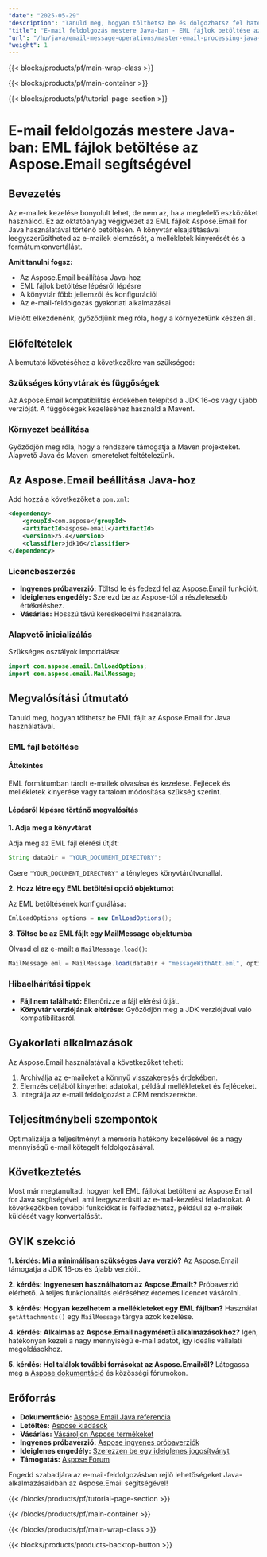 ```yaml
---
"date": "2025-05-29"
"description": "Tanuld meg, hogyan tölthetsz be és dolgozhatsz fel hatékonyan EML fájlokat az Aspose.Email for Java használatával. Fejleszd e-mail-kezelési készségeidet és egyszerűsítsd projektjeidet."
"title": "E-mail feldolgozás mestere Java-ban - EML fájlok betöltése az Aspose.Email segítségével"
"url": "/hu/java/email-message-operations/master-email-processing-java-aspose-email/"
"weight": 1
---
```


{{< blocks/products/pf/main-wrap-class >}}

{{< blocks/products/pf/main-container >}}

{{< blocks/products/pf/tutorial-page-section >}}
# E-mail feldolgozás mestere Java-ban: EML fájlok betöltése az Aspose.Email segítségével

## Bevezetés

Az e-mailek kezelése bonyolult lehet, de nem az, ha a megfelelő eszközöket használod. Ez az oktatóanyag végigvezet az EML fájlok Aspose.Email for Java használatával történő betöltésén. A könyvtár elsajátításával leegyszerűsítheted az e-mailek elemzését, a mellékletek kinyerését és a formátumkonvertálást.

**Amit tanulni fogsz:**
- Az Aspose.Email beállítása Java-hoz
- EML fájlok betöltése lépésről lépésre
- A könyvtár főbb jellemzői és konfigurációi
- Az e-mail-feldolgozás gyakorlati alkalmazásai

Mielőtt elkezdenénk, győződjünk meg róla, hogy a környezetünk készen áll.

## Előfeltételek

A bemutató követéséhez a következőkre van szükséged:

### Szükséges könyvtárak és függőségek

Az Aspose.Email kompatibilitás érdekében telepítsd a JDK 16-os vagy újabb verzióját. A függőségek kezeléséhez használd a Mavent.

### Környezet beállítása

Győződjön meg róla, hogy a rendszere támogatja a Maven projekteket. Alapvető Java és Maven ismereteket feltételezünk.

## Az Aspose.Email beállítása Java-hoz

Add hozzá a következőket a `pom.xml`:

```xml
<dependency>
    <groupId>com.aspose</groupId>
    <artifactId>aspose-email</artifactId>
    <version>25.4</version>
    <classifier>jdk16</classifier>
</dependency>
```

### Licencbeszerzés

- **Ingyenes próbaverzió:** Töltsd le és fedezd fel az Aspose.Email funkcióit.
- **Ideiglenes engedély:** Szerezd be az Aspose-tól a részletesebb értékeléshez.
- **Vásárlás:** Hosszú távú kereskedelmi használatra.

### Alapvető inicializálás

Szükséges osztályok importálása:

```java
import com.aspose.email.EmlLoadOptions;
import com.aspose.email.MailMessage;
```

## Megvalósítási útmutató

Tanuld meg, hogyan tölthetsz be EML fájlt az Aspose.Email for Java használatával.

### EML fájl betöltése

#### Áttekintés

EML formátumban tárolt e-mailek olvasása és kezelése. Fejlécek és mellékletek kinyerése vagy tartalom módosítása szükség szerint.

#### Lépésről lépésre történő megvalósítás

**1. Adja meg a könyvtárat**

Adja meg az EML fájl elérési útját:

```java
String dataDir = "YOUR_DOCUMENT_DIRECTORY";
```

Csere `"YOUR_DOCUMENT_DIRECTORY"` a tényleges könyvtárútvonallal.

**2. Hozz létre egy EML betöltési opció objektumot**

Az EML betöltésének konfigurálása:

```java
EmlLoadOptions options = new EmlLoadOptions();
```

**3. Töltse be az EML fájlt egy MailMessage objektumba**

Olvasd el az e-mailt a `MailMessage.load()`:

```java
MailMessage eml = MailMessage.load(dataDir + "messageWithAtt.eml", options);
```

### Hibaelhárítási tippek

- **Fájl nem található:** Ellenőrizze a fájl elérési útját.
- **Könyvtár verziójának eltérése:** Győződjön meg a JDK verziójával való kompatibilitásról.

## Gyakorlati alkalmazások

Az Aspose.Email használatával a következőket teheti:
1. Archiválja az e-maileket a könnyű visszakeresés érdekében.
2. Elemzés céljából kinyerhet adatokat, például mellékleteket és fejléceket.
3. Integrálja az e-mail feldolgozást a CRM rendszerekbe.

## Teljesítménybeli szempontok

Optimalizálja a teljesítményt a memória hatékony kezelésével és a nagy mennyiségű e-mail kötegelt feldolgozásával.

## Következtetés

Most már megtanultad, hogyan kell EML fájlokat betölteni az Aspose.Email for Java segítségével, ami leegyszerűsíti az e-mail-kezelési feladatokat. A következőkben további funkciókat is felfedezhetsz, például az e-mailek küldését vagy konvertálását.

## GYIK szekció

**1. kérdés: Mi a minimálisan szükséges Java verzió?**
Az Aspose.Email támogatja a JDK 16-os és újabb verzióit.

**2. kérdés: Ingyenesen használhatom az Aspose.Emailt?**
Próbaverzió elérhető. A teljes funkcionalitás eléréséhez érdemes licencet vásárolni.

**3. kérdés: Hogyan kezelhetem a mellékleteket egy EML fájlban?**
Használat `getAttachments()` egy `MailMessage` tárgya azok kezelése.

**4. kérdés: Alkalmas az Aspose.Email nagyméretű alkalmazásokhoz?**
Igen, hatékonyan kezeli a nagy mennyiségű e-mail adatot, így ideális vállalati megoldásokhoz.

**5. kérdés: Hol találok további forrásokat az Aspose.Emailről?**
Látogassa meg a [Aspose dokumentáció](https://reference.aspose.com/email/java/) és közösségi fórumokon.

## Erőforrás
- **Dokumentáció:** [Aspose Email Java referencia](https://reference.aspose.com/email/java/)
- **Letöltés:** [Aspose kiadások](https://releases.aspose.com/email/java/)
- **Vásárlás:** [Vásároljon Aspose termékeket](https://purchase.aspose.com/buy)
- **Ingyenes próbaverzió:** [Aspose ingyenes próbaverziók](https://releases.aspose.com/email/java/)
- **Ideiglenes engedély:** [Szerezzen be egy ideiglenes jogosítványt](https://purchase.aspose.com/temporary-license/)
- **Támogatás:** [Aspose Fórum](https://forum.aspose.com/c/email/10)

Engedd szabadjára az e-mail-feldolgozásban rejlő lehetőségeket Java-alkalmazásaidban az Aspose.Email segítségével!

{{< /blocks/products/pf/tutorial-page-section >}}

{{< /blocks/products/pf/main-container >}}

{{< /blocks/products/pf/main-wrap-class >}}

{{< blocks/products/products-backtop-button >}}